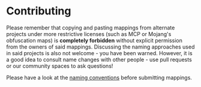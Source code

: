 # Contributing

Please remember that copying and pasting mappings from alternate projects under more restrictive licenses (such as MCP or Mojang's obfuscation maps)
is **completely forbidden** without explicit permission from the owners of said mappings. Discussing the naming approaches used in said projects
is also not welcome - you have been warned. However, it is a good idea to consult name changes with other people - use pull requests or our community spaces to ask questions!

Please have a look at the [naming conventions](/CONVENTIONS.md) before submitting mappings.
